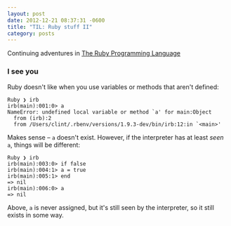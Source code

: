 ```yaml
---
layout: post
date: 2012-12-21 08:37:31 -0600
title: "TIL: Ruby stuff II"
category: posts
---
```


Continuing adventures in [The Ruby Programming Language][1]

### I see you

Ruby doesn't like when you use variables or methods that aren't defined:

    Ruby ❯ irb
    irb(main):001:0> a 
    NameError: undefined local variable or method `a' for main:Object  
      from (irb):2  
      from /Users/clint/.rbenv/versions/1.9.3-dev/bin/irb:12:in `<main>'

Makes sense – `a` doesn't exist. However, if the interpreter has at
least _seen_ `a`, things will be different:

    Ruby ❯ irb
    irb(main):003:0> if false
    irb(main):004:1> a = true
    irb(main):005:1> end
    => nil
    irb(main):006:0> a
    => nil

Above, `a` is never assigned, but it's still seen by the interpreter, so
it still exists in some way.


[1]: http://shop.oreilly.com/product/9780596516178.do
